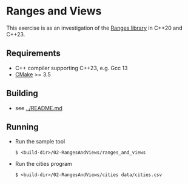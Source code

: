 # Ranges and Views

This exercise is as an investigation of the [Ranges library](https://en.cppreference.com/w/cpp/ranges) in C++20 and C++23.

## Requirements

- C++ compiler supporting C++23, e.g. Gcc 13
- [CMake](https://cmake.org) >= 3.5

## Building

- see [../README.md](../README.md)

## Running

- Run the sample tool
  ```console
  $ <build-dir>/02-RangesAndViews/ranges_and_views
  ```

- Run the cities program
  ```console
  $ <build-dir>/02-RangesAndViews/cities data/cities.csv
  ```
